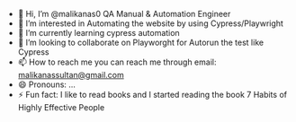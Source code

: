 - 👋 Hi, I’m @malikanas0 QA Manual & Automation Engineer
- 👀 I’m interested in Automating the website by using Cypress/Playwright
- 🌱 I’m currently learning cypress automation
- 💞️ I’m looking to collaborate on Playworght for Autorun the test like Cypress
- 📫 How to reach me you can reach me through email: malikanassultan@gmail.com
- 😄 Pronouns: ...
- ⚡ Fun fact: I like to read books and I started reading the book 7 Habits of Highly Effective People

<!---
malikanas0/malikanas0 is a ✨ special ✨ repository because its `README.md` (this file) appears on your GitHub profile.
You can click the Preview link to take a look at your changes.
--->
